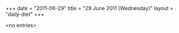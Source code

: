 +++
date = "2011-06-29"
title = "29 June 2011 (Wednesday)"
layout = "daily-diet"
+++

<p>&lt;no entries&gt;</p>